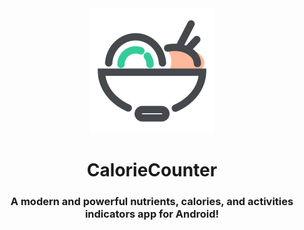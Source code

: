 <div align="center">

<img src="docs/app_icon.svg"/>

# CalorieCounter

### A modern and powerful nutrients, calories, and activities indicators app for Android!

</div>
